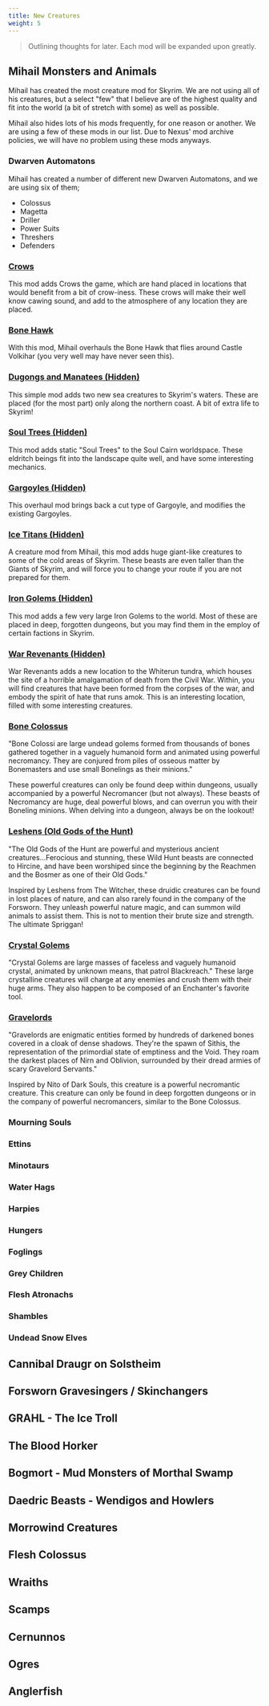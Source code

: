 ```yaml
---
title: New Creatures
weight: 5
---
```

> Outlining thoughts for later. Each mod will be expanded upon greatly.

## Mihail Monsters and Animals

Mihail has created the most creature mod for Skyrim. We are not using all of his creatures, but a select "few" that I believe are of the highest quality and fit into the world (a bit of stretch with some) as well as possible.

Mihail also hides lots of his mods frequently, for one reason or another. We are using a few of these mods in our list. Due to Nexus' mod archive policies, we will have no problem using these mods anyways.

### Dwarven Automatons

Mihail has created a number of different new Dwarven Automatons, and we are using six of them;

- Colossus
- Magetta
- Driller
- Power Suits
- Threshers
- Defenders

### [Crows](https://www.nexusmods.com/skyrimspecialedition/mods/50447)

This mod adds Crows the game, which are hand placed in locations that would benefit from a bit of crow-iness. These crows will make their well know cawing sound, and add to the atmosphere of any location they are placed.

### [Bone Hawk](https://www.nexusmods.com/skyrimspecialedition/mods/55619)

With this mod, Mihail overhauls the Bone Hawk that flies around Castle Volkihar (you very well may have never seen this).

### [Dugongs and Manatees (Hidden)](https://www.nexusmods.com/skyrimspecialedition/mods/31228)

This simple mod adds two new sea creatures to Skyrim's waters. These are placed (for the most part) only along the northern coast. A bit of extra life to Skyrim!

### [Soul Trees (Hidden)](https://www.nexusmods.com/skyrimspecialedition/mods/30368)

This mod adds static "Soul Trees" to the Soul Cairn worldspace. These eldritch beings fit into the landscape quite well, and have some interesting mechanics.

### [Gargoyles (Hidden)](https://www.nexusmods.com/skyrimspecialedition/mods/55620)

This overhaul mod brings back a cut type of Gargoyle, and modifies the existing Gargoyles.

### [Ice Titans (Hidden)](https://www.nexusmods.com/skyrimspecialedition/mods/47181)

A creature mod from Mihail, this mod adds huge giant-like creatures to some of the cold areas of Skyrim. These beasts are even taller than the Giants of Skyrim, and will force you to change your route if you are not prepared for them.

### [Iron Golems (Hidden)](https://www.nexusmods.com/skyrimspecialedition/mods/29228)

This mod adds a few very large Iron Golems to the world. Most of these are placed in deep, forgotten dungeons, but you may find them in the employ of certain factions in Skyrim.

### [War Revenants (Hidden)](https://www.nexusmods.com/skyrimspecialedition/mods/29583)

War Revenants adds a new location to the Whiterun tundra, which houses the site of a horrible amalgamation of death from the Civil War. Within, you will find creatures that have been formed from the corpses of the war, and embody the spirit of hate that runs amok. This is an interesting location, filled with some interesting creatures.

### [Bone Colossus](https://www.nexusmods.com/skyrimspecialedition/mods/24521)

"Bone Colossi are large undead golems formed from thousands of bones gathered together in a vaguely humanoid form and animated using powerful necromancy. They are conjured from piles of osseous matter by Bonemasters and use small Bonelings as their minions."

These powerful creatures can only be found deep within dungeons, usually accompanied by a powerful Necromancer (but not always). These beasts of Necromancy are huge, deal powerful blows, and can overrun you with their Boneling minions. When delving into a dungeon, always be on the lookout!

### [Leshens (Old Gods of the Hunt)](https://www.nexusmods.com/skyrimspecialedition/mods/27520)

"The Old Gods of the Hunt are powerful and mysterious ancient creatures...Ferocious and stunning, these Wild Hunt beasts are connected to Hircine, and have been worshiped since the beginning by the Reachmen and the Bosmer as one of their Old Gods."

Inspired by Leshens from The Witcher, these druidic creatures can be found in lost places of nature, and can also rarely found in the company of the Forsworn. They unleash powerful nature magic, and can summon wild animals to assist them. This is not to mention their brute size and strength. The ultimate Spriggan!

### [Crystal Golems](https://www.nexusmods.com/skyrimspecialedition/mods/24591)

"Crystal Golems are large masses of faceless and vaguely humanoid crystal, animated by unknown means, that patrol Blackreach." These large crystalline creatures will charge at any enemies and crush them with their huge arms. They also happen to be composed of an Enchanter's favorite tool.

### [Gravelords](https://www.nexusmods.com/skyrimspecialedition/mods/27365)

"Gravelords are enigmatic entities formed by hundreds of darkened bones covered in a cloak of dense shadows. They're the spawn of Sithis, the representation of the primordial state of emptiness and the Void. They roam the darkest places of Nirn and Oblivion, surrounded by their dread armies of scary Gravelord Servants."

Inspired by Nito of Dark Souls, this creature is a powerful necromantic creature. This creature can only be found in deep forgotten dungeons or in the company of powerful necromancers, similar to the Bone Colossus.

### Mourning Souls

### Ettins

### Minotaurs

### Water Hags

### Harpies

### Hungers

### Foglings

### Grey Children

### Flesh Atronachs

### Shambles

### Undead Snow Elves

## Cannibal Draugr on Solstheim

## Forsworn Gravesingers / Skinchangers

## GRAHL - The Ice Troll

## The Blood Horker

## Bogmort - Mud Monsters of Morthal Swamp

## Daedric Beasts - Wendigos and Howlers

## Morrowind Creatures

## Flesh Colossus

## Wraiths

## Scamps

## Cernunnos

## Ogres

## Anglerfish

